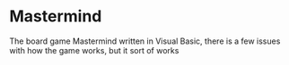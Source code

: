 # Mastermind
The board game Mastermind written in Visual Basic, there is a few issues with how the game works, but it sort of works
